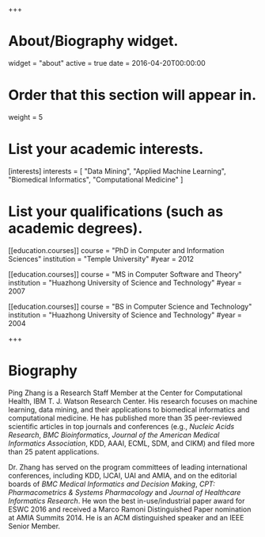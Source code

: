 +++
# About/Biography widget.
widget = "about"
active = true
date = 2016-04-20T00:00:00

# Order that this section will appear in.
weight = 5

# List your academic interests.
[interests]
  interests = [
    "Data Mining",
    "Applied Machine Learning",
    "Biomedical Informatics",
    "Computational Medicine"
  ]

# List your qualifications (such as academic degrees).
[[education.courses]]
  course = "PhD in Computer and Information Sciences"
  institution = "Temple University"
  #year = 2012

[[education.courses]]
  course = "MS in Computer Software and Theory"
  institution = "Huazhong University of Science and Technology"
  #year = 2007

[[education.courses]]
  course = "BS in Computer Science and Technology"
  institution = "Huazhong University of Science and Technology"
  #year = 2004
 
+++

# Biography

Ping Zhang is a Research Staff Member at the Center for Computational Health, IBM T. J. Watson Research Center. His research focuses on machine learning, data mining, and their applications to biomedical informatics and computational medicine. He has published more than 35 peer-reviewed scientific articles in top journals and conferences (e.g., _Nucleic Acids Research_, _BMC Bioinformatics_, _Journal of the American Medical Informatics Association_, KDD, AAAI, ECML, SDM, and CIKM) and filed more than 25 patent applications.

Dr. Zhang has served on the program committees of leading international conferences, including KDD, IJCAI, UAI and AMIA, and on the editorial boards of _BMC Medical Informatics and Decision Making_, _CPT: Pharmacometrics & Systems Pharmacology_ and _Journal of Healthcare Informatics Research_. He won the best in-use/industrial paper award for ESWC 2016 and received a Marco Ramoni Distinguished Paper nomination at AMIA Summits 2014. He is an ACM distinguished speaker and an IEEE Senior Member.
